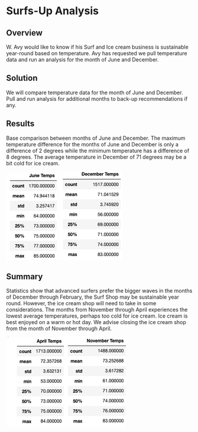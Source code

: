 # Surfs-Up Analysis

## Overview 

W. Avy would like to know if his Surf and Ice cream business is sustainable year-round based on temperature. Avy has requested we pull temperature data and run an analysis for the month of June and December. 
 
 
 ## Solution
We will compare temperature data for the month of June and December. Pull and run analysis for additional months to back-up recommendations if any.


## Results 

Base comparison between months of June and December. The maximum temperature difference for the months of June and December is only a difference of 2 degrees while the minimum temperature has a difference of 8 degrees. The average temperature in December of 71 degrees may be a bit cold for ice cream. 

![June Temps](https://raw.githubusercontent.com/khanh703/Surfs_Up/main/Resources/june_temps.png)  ![December Temps](https://raw.githubusercontent.com/khanh703/Surfs_Up/main/Resources/december_temps.png) 



## Summary 
Statistics show that advanced surfers prefer the bigger waves in the months of December through February, the Surf Shop may be sustainable year round. However, the ice cream shop will need to take in some considerations. The months from November through April experiences the lowest average temperatures, perhaps too cold for ice cream. Ice cream is best enjoyed on a warm or hot day. We advise closing the ice cream shop from the month of November through April.


![March Temps](https://raw.githubusercontent.com/khanh703/Surfs_Up/main/Resources/april_temps.png)![March Temps](https://raw.githubusercontent.com/khanh703/Surfs_Up/main/Resources/november_temps.png)
